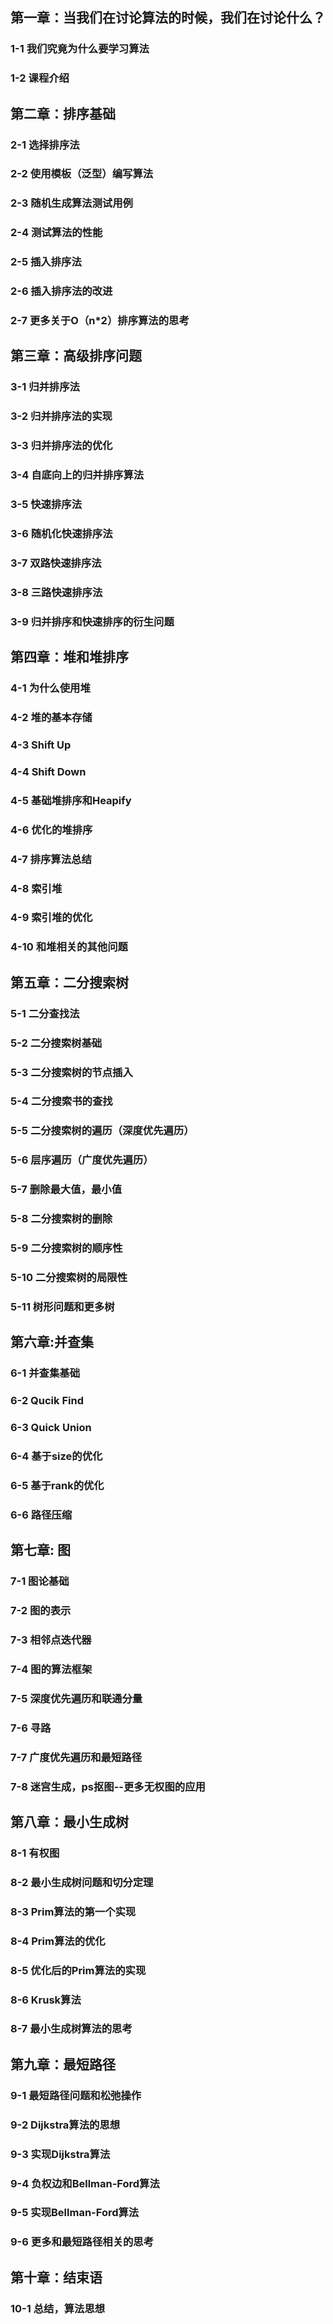 ## 第一章：当我们在讨论算法的时候，我们在讨论什么？

### 	1-1 我们究竟为什么要学习算法

### 	1-2 课程介绍

## 第二章：排序基础

### 	2-1 选择排序法

### 	2-2 使用模板（泛型）编写算法

### 	2-3 随机生成算法测试用例

### 	2-4 测试算法的性能

### 	2-5 插入排序法

### 	2-6 插入排序法的改进

### 	2-7 更多关于O（n*2）排序算法的思考

## 第三章：高级排序问题

### 	3-1 归并排序法

### 	3-2 归并排序法的实现

### 	3-3 归并排序法的优化

### 	3-4 自底向上的归并排序算法

### 	3-5 快速排序法

### 	3-6 随机化快速排序法

### 	3-7 双路快速排序法

### 	3-8 三路快速排序法

### 	3-9 归并排序和快速排序的衍生问题

## 第四章：堆和堆排序

### 	4-1 为什么使用堆

### 	4-2 堆的基本存储

### 	4-3 Shift Up

### 	4-4 Shift Down

### 	4-5 基础堆排序和Heapify

### 	4-6 优化的堆排序

### 	4-7 排序算法总结

### 	4-8 索引堆

### 	4-9 索引堆的优化

### 	4-10 和堆相关的其他问题

## 第五章：二分搜索树

### 	5-1 二分查找法

### 	5-2 二分搜索树基础

### 	5-3 二分搜索树的节点插入

### 	5-4 二分搜索书的查找

### 	5-5 二分搜索树的遍历（深度优先遍历）

### 	5-6 层序遍历（广度优先遍历）

### 	5-7 删除最大值，最小值

### 	5-8 二分搜索树的删除

### 	5-9 二分搜索树的顺序性

### 	5-10 二分搜索树的局限性

### 	5-11 树形问题和更多树

## 第六章:并查集

### 	6-1 并查集基础

### 	6-2 Qucik Find

### 	6-3 Quick Union

### 	6-4 基于size的优化

### 	6-5 基于rank的优化

### 	6-6 路径压缩

## 第七章: 图

### 	7-1 图论基础

### 	7-2 图的表示

### 	7-3 相邻点迭代器

### 	7-4 图的算法框架

### 	7-5 深度优先遍历和联通分量

### 	7-6 寻路

### 	7-7 广度优先遍历和最短路径

### 	7-8 迷宫生成，ps抠图--更多无权图的应用

## 第八章：最小生成树

### 	8-1 有权图

### 	8-2 最小生成树问题和切分定理

### 	8-3 Prim算法的第一个实现

### 	8-4 Prim算法的优化

### 	8-5 优化后的Prim算法的实现

### 	8-6 Krusk算法

### 	8-7 最小生成树算法的思考

## 第九章：最短路径

### 	9-1 最短路径问题和松弛操作

### 	9-2 Dijkstra算法的思想

### 	9-3 实现Dijkstra算法

### 	9-4 负权边和Bellman-Ford算法

### 	9-5 实现Bellman-Ford算法

### 	9-6 更多和最短路径相关的思考

## 第十章：结束语

### 	10-1 总结，算法思想